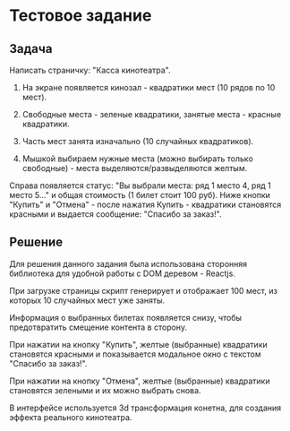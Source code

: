 # Тестовое задание

## Задача

Написать страничку: "Касса кинотеатра".

1. На экране появляется кинозал - квадратики мест (10 рядов по 10 мест).

2. Свободные места - зеленые квадратики, занятые места - красные квадратики.

3. Часть мест занята изначально (10 случайных квадратиков). 

4. Мышкой выбираем нужные места (можно выбирать только свободные) - места выделяются/развыделяются желтым.

Справа появляется статус: "Вы выбрали места: ряд 1 место 4, ряд 1 место 5..." и общая стоимость (1 билет стоит 100 руб). Ниже кнопки "Купить" и "Отмена" - после нажатия Купить - квадратики становятся красными и выдается сообщение: "Спасибо за заказ!".

## Решение

Для решения данного задания была использована сторонняя библиотека для удобной работы с DOM деревом - Reactjs.

При загрузке страницы скрипт генерирует и отображает 100 мест, из которых 10 случайных мест уже заняты.

Информация о выбранных билетах появляется снизу, чтобы предотвратить смещение контента в сторону.

При нажатии на кнопку "Купить", желтые (выбранные) квадратики становятся красными и показывается модальное окно с текстом "Спасибо за заказ!".

При нажатии на кнопку "Отмена", желтые (выбранные) квадратики становятся зелеными и их можно выбрать снова.

В интерфейсе используется 3d трансформация конетна, для создания эффекта реального кинотеатра.
